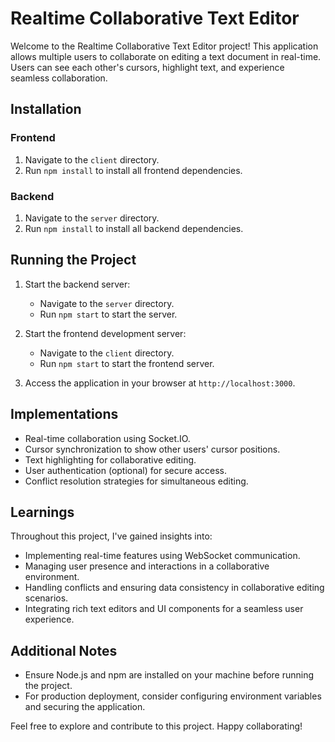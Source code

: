 
# Realtime Collaborative Text Editor

Welcome to the Realtime Collaborative Text Editor project! This application allows multiple users to collaborate on editing a text document in real-time. Users can see each other's cursors, highlight text, and experience seamless collaboration.

## Installation

### Frontend

1. Navigate to the `client` directory.
2. Run `npm install` to install all frontend dependencies.

### Backend

1. Navigate to the `server` directory.
2. Run `npm install` to install all backend dependencies.

## Running the Project

1. Start the backend server:

   - Navigate to the `server` directory.
   - Run `npm start` to start the server.
2. Start the frontend development server:

   - Navigate to the `client` directory.
   - Run `npm start` to start the frontend server.
3. Access the application in your browser at `http://localhost:3000`.

## Implementations

- Real-time collaboration using Socket.IO.
- Cursor synchronization to show other users' cursor positions.
- Text highlighting for collaborative editing.
- User authentication (optional) for secure access.
- Conflict resolution strategies for simultaneous editing.

## Learnings

Throughout this project, I've gained insights into:

- Implementing real-time features using WebSocket communication.
- Managing user presence and interactions in a collaborative environment.
- Handling conflicts and ensuring data consistency in collaborative editing scenarios.
- Integrating rich text editors and UI components for a seamless user experience.

## Additional Notes

- Ensure Node.js and npm are installed on your machine before running the project.
- For production deployment, consider configuring environment variables and securing the application.

Feel free to explore and contribute to this project. Happy collaborating!
